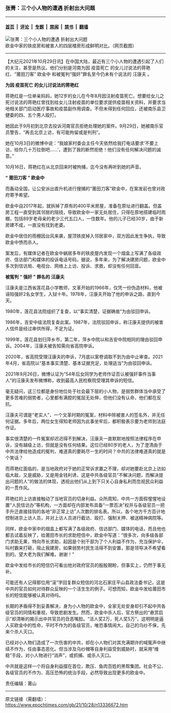 ### 张菁：三个小人物的遭遇 折射出大问题

---

#### [首页](../../../..?n13336672) &nbsp;|&nbsp; [评论](../../../../../epoch-comment?n13336672) &nbsp;|&nbsp; [专题](../../../../../epoch-special?n13336672) &nbsp;|&nbsp; [禁闻](../../../../../epoch-news?n13336672) &nbsp;|&nbsp; [禁书](../../../../../books?n13336672) &nbsp;|&nbsp; [翻墙](https://github.com/gfw-breaker/nogfw/blob/master/README.md?n13336672)


<div><img alt="张菁：三个小人物的遭遇 折射出大问题" class="attachment-djy_600_400 size-djy_600_400 wp-post-image" src="https://i.epochtimes.com/assets/uploads/2021/10/id13312996-71a09f7a7b12849a37b00ae1ee67a735.jpg"/>
<div class="caption">
 欧金中家的铁皮房和被害人的四层楼房形成鲜明对比。（网页截图）
</div></div><hr/><div class="post_content" id="artbody" itemprop="articleBody">
 <!-- article content begin -->
 <p>
  【大纪元2021年10月29日讯】在中国大陆，最近有三个小人物的遭遇引起了人们的关注，甚至是热议。他们分别是河南为因
  <ok href="https://www.epochtimes.com/gb/tag/%E7%96%AB%E8%8B%97%E6%AD%BB%E4%BA%A1.html">
   疫苗死亡
  </ok>
  的女儿讨说法的蒋艳红、“莆田刀客”
  <ok href="https://www.epochtimes.com/gb/tag/%E6%AC%A7%E9%87%91%E4%B8%AD.html">
   欧金中
  </ok>
  和被冤判“强奸”罪名至今仍未有个说法的
  <ok href="https://www.epochtimes.com/gb/tag/%E6%B1%AA%E5%BA%B7%E5%A4%AB.html">
   汪康夫
  </ok>
  。
 </p>
 <p>
  <strong>
   为因
   <ok href="https://www.epochtimes.com/gb/tag/%E7%96%AB%E8%8B%97%E6%AD%BB%E4%BA%A1.html">
    疫苗死亡
   </ok>
   的女儿讨说法的蒋艳红
  </strong>
 </p>
 <p>
  蒋艳红是一位单亲妈妈，她12岁的女儿在今年8月因注射疫苗死亡。想要给女儿之死讨说法的蒋艳红曾找到给女儿注射疫苗的单位要求提供疫苗相关资料，并要求当地相关部门启动医疗事故和疫苗副作用调查。不但未得到任何回应，还被南乐县卫健委的四、五个男人殴打。
 </p>
 <p>
  她因此于9月初到北京去投诉河南官员拒绝处理她的案件。9月29日，她被南乐官员警告，“再去北京上访，有可能拘留或是判刑”。
 </p>
 <p>
  她在10月3日的微博中说：“我娘家村委会主任今天依然给我打电话要求‘不要上访，给你几十万拉倒吧……’，遭到了我的断然拒绝！他们没有任何解决问题的诚意。”
 </p>
 <p>
  10月16日，蒋艳红在从北京回来时被拘捕，迄今没有再听到她的声音。
 </p>
 <p>
  <strong>
   “
  </strong>
  <strong>
   莆田刀客
  </strong>
  <strong>
   ”
  </strong>
  <strong>
   <ok href="https://www.epochtimes.com/gb/tag/%E6%AC%A7%E9%87%91%E4%B8%AD.html">
    欧金中
   </ok>
  </strong>
 </p>
 <p>
  而轰动全国，让公安派出直升机进行搜捕的“莆田刀客”欧金中，在案发前也曾对政府寄予希望。
 </p>
 <p>
  欧金中自2017年起，就拆掉了原有的400平米房屋，准备在原址进行翻盖。但盖房工程一直受到其邻居的阻挠，导致欧金中一家无处居住，只得在原地搭建临时雨棚，包括89岁老母亲的老少三代五口人，一住数年。他的儿子已经30岁，由于新房建不成，一直没有找到老婆。
 </p>
 <p>
  欧金中居住的雨棚因台风来袭，屋顶铁皮掉入邻居家中，双方因此发生争执，导致欧金中愤而杀人。
 </p>
 <p>
  案发后，有媒体记者在欧金中蜗居多年的铁皮屋内发现一个烟盒上写满了各级政府、信访部门和媒体的投诉电话号码。据说，多年来，为了解决建房问题，欧金中多次到信访局、电视台、网络上上访、投诉、求救，却没有任何回音。
 </p>
 <p>
  <strong>
   被冤判
  </strong>
  <strong>
   “
  </strong>
  <strong>
   强奸
  </strong>
  <strong>
   ”
  </strong>
  <strong>
   罪名的
   <ok href="https://www.epochtimes.com/gb/tag/%E6%B1%AA%E5%BA%B7%E5%A4%AB.html">
    汪康夫
   </ok>
  </strong>
 </p>
 <p>
  汪康夫是江西省莲花县小学教师，文革开始的1966年，仅凭一份伪造材料，他被诬陷强奸2名女学生，入狱十年。1978年，汪康夫开始了他的申诉之路，直到今天。
 </p>
 <p>
  1980年，莲花县法院组织了复查，以“事实清楚，证据确凿”为由驳回申诉。
 </p>
 <p>
  1986年，吉安中级法院复查此案。1987年，法院驳回申诉，称汪康夫提供的被害人信件是经过串供所得，不足为证。
 </p>
 <p>
  1999年，莲花县划归萍乡市，第二年，萍乡中院以和吉安中院相同的理由驳回申诉。2004年，汪康夫被告知需向省高院申诉。
 </p>
 <p>
  2020年，省高院受理汪康夫的申诉，7月底以案卷调取不到为由中止审查。2021年4月，省高院以“基本事实清楚、基本证据充足，处理适当”为由驳回申诉。
 </p>
 <p>
  2021年9月26日，微博认证为“54年后女同学为老师作证否认被强奸事件当事人”的汪康夫发布微博称，收到最高人民检察院受理其申诉的短信。
 </p>
 <p>
  毫无疑问，这三位都是身份地位处于社会最下层的小人物，是弱势群体当中承受了更多苦难的弱势者，心里都有满腔的冤屈无处伸，但他们没有认命，他们都在反抗。
 </p>
 <p>
  汪康夫可谓是“老实人”，一个文革时期的冤案，材料中除被害人的签名外，并无任何证据。多年后，两位女生得知老师因为此事坐牢后，都积极表示要为老师到法庭作证。
 </p>
 <p>
  事实很清楚的一件冤案却迟迟得不到解决，汪康夫一直默默地按照法律程序在申诉，没有越级上访，但就是没有任何结果。这位已经80岁的老人，为了澄清由于中共法律给他造成的冤判，难道真的要耗尽一生的时间？中共的法律难道真的就是个笑话？
 </p>
 <p>
  而蒋艳红面临的，是当地政府对于她的正常诉求置之不理，却对她要赴北京上访如临大敌，又是威胁，又是用金钱利诱，这是中共各级官员“不解决问题，而解决提出问题的人”的做法的体现，透视出他们从上到下只关心自身私利而忽视民众利益的一贯作风。
 </p>
 <p>
  蒋艳红的上访直接触动了当地官员的切身利益。众所周知，中共一方面假惺惺地设置“人民信访办”等机构，一方面却在内部发布具备“一票否决”权并与各级官员一把手升迁直接挂钩的各地“非正常上访”人次数的排名表。所以，各个地方千方百计地控制进京上访人员，并对上访人员进行截访、殴打、强制关押、被送精神病院等。
 </p>
 <p>
  同样，欧金中家中的烟盒上都写满了各级政府、信访部门、媒体的电话，而且他也都去试着反映了，给莆田市长的求助短信中，欧金中写道：“很多次，向多级各部门求助无果，特向市长求助，起因是个别干部为了个人利益不作为，充当保护伞，叫村霸来打砸，阻止我建房，如果弱势村民生活得不到安置，那是领导决不希望看到的。望大老为我们解难。谢谢！”
 </p>
 <p>
  欧金中发给市长的短信仍可看出他对政府官员的殷殷期盼，但事实上，仍然于事无补。
 </p>
 <p>
  可能还有人记得那位用“滚”字回复群众短信的河北石家庄平山县政法委书记，这是中共的官员如何对待群众反映的一个活生生的例子。可想而知，欧金中发给莆田市长的短信能够被认真对待吗。
 </p>
 <p>
  长期的矛盾得不到妥善解决，身为小人物的欧金中，全家无处安身却引不起中共各级官员的同情和重视，导致悲剧发生。然而，欧金中杀人后，官方祭出的“悬赏启示”却清晰的揭示出中共官员的丑恶嘴脸。“活人奖2万，死人奖5万”，这明明是逼人买欧金中的性命，平时不作为的各级官员，唯恐事情闹大，自己的乌纱不保，先来个杀人灭口。
 </p>
 <p>
  已经对小人物们造成了一次伤害的中共，却在小人物们对其充满期许的喊冤声中继续不作为，任由事态恶化。但当涉及乌纱帽等自身利益受到威胁时，就采用“维稳”手段，对小人物进行“消声”，或抓捕、或杀人灭口。
 </p>
 <p>
  中共就是这样一个将自身利益摆在首位，欺压、鱼肉百姓的黑帮集团。社会不公、各级官员的不作为、高压恐怖的统治手段，必然导致出现更多的欧金中。
 </p>
 <p>
  责任编辑：莆山
 </p>
 <!-- article content end -->
 <div id="below_article_ad">
 </div>
</div>


---

原文链接（需翻墙）：https://www.epochtimes.com/gb/21/10/28/n13336672.htm